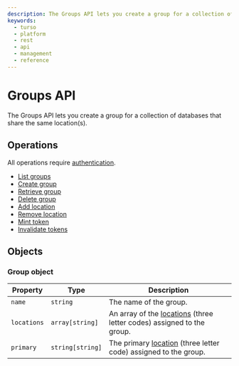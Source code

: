 ```yaml
---
description: The Groups API lets you create a group for a collection of databases that share the same locations, and auth tokens.
keywords:
  - turso
  - platform
  - rest
  - api
  - management
  - reference
---
```


# Groups API

The Groups API lets you create a group for a collection of databases that share the same location(s).

## Operations

All operations require [authentication].

- [List groups]
- [Create group]
- [Retrieve group]
- [Delete group]
- [Add location]
- [Remove location]
- [Mint token]
- [Invalidate tokens]

## Objects

### Group object

| Property    | Type             | Description                                                             |
| ----------- | ---------------- | ----------------------------------------------------------------------- |
| `name`      | `string`         | The name of the group.                                                  |
| `locations` | `array[string]`  | An array of the [locations] (three letter codes) assigned to the group. |
| `primary`   | `string[string]` | The primary [location] (three letter code) assigned to the group.       |

[List groups]: /reference/platform-rest-api/groups/list-groups
[Create group]: /reference/platform-rest-api/groups/create-group
[Retrieve group]: /reference/platform-rest-api/groups/retrieve-group
[Delete group]: /reference/platform-rest-api/groups/delete-group
[Add location]: /reference/platform-rest-api/groups/add-location
[Remove location]: /reference/platform-rest-api/groups/remove-location
[authentication]: /reference/platform-rest-api/#authentication
[locations]: /reference/platform-rest-api/location/get-locations#example
[location]: /reference/platform-rest-api/location/get-locations#example
[Mint token]: /reference/platform-rest-api/groups/mint-token
[Invalidate tokens]: /reference/platform-rest-api/groups/rotate-tokens

